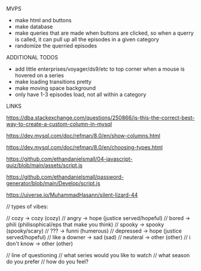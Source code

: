 MVPS
- make html and buttons
- make database
- make queries that are made when buttons are clicked, so when a querry is called, it can pull up all the episodes in a given category
- randomize the querried episodes

ADDITIONAL TODOS
- add little enterprises/voyager/ds9/etc to top corner when a mouse is hovered on a series
- make loading transitions pretty
- make moving space background
- only have 1-3 episodes load, not all within a category

LINKS

https://dba.stackexchange.com/questions/250866/is-this-the-correct-best-way-to-create-a-custom-column-in-mysql

https://dev.mysql.com/doc/refman/8.0/en/show-columns.html

https://dev.mysql.com/doc/refman/8.0/en/choosing-types.html

https://github.com/ethandanielsmall/04-javascript-quiz/blob/main/assets/script.js

https://github.com/ethandanielsmall/password-generator/blob/main/Develop/script.js

https://uiverse.io/MuhammadHasann/silent-lizard-44

// types of vibes:

// cozy -> cozy (cozy)
// angry -> hope (justice served/hopeful)
// bored -> phili (philisophical/eps that make you think)
// spooky -> spooky (spooky/scary)
// ??? -> funni (humerous)
// depressed -> hope (justice served/hopeful)
// like a downer -> sad (sad)
// neuteral -> other (other)
// i don't know -> other (other)

// line of questioning
// what series would you like to watch
// what season do you prefer
// how do you feel?